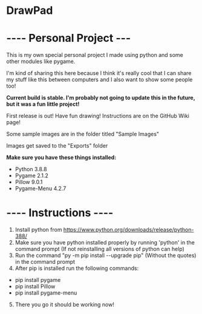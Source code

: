 # DrawPad

# ---- Personal Project --- #
This is my own special personal project I made using python and some other modules like pygame.

I'm kind of sharing this here because I think it's really cool that I can share my stuff like this between computers and I also want to show some people too!

**Current build is stable. I'm probably not going to update this in the future, but it was a fun little project!**

First release is out! Have fun drawing! Instructions are on the GitHub Wiki page!

Some sample images are in the folder titled "Sample Images"

Images get saved to the "Exports" folder

**Make sure you have these things installed:**
- Python 3.8.8 
- Pygame 2.1.2 
- Pillow 9.0.1 
- Pygame-Menu 4.2.7 

# ---- Instructions ---- #
1. Install python from https://www.python.org/downloads/release/python-388/
2. Make sure you have python installed properly by running 'python' in the command prompt (If not reinstalling all versions of python can help)
3. Run the command "py -m pip install --upgrade pip" (Without the quotes) in the command prompt
4. After pip is installed run the following commands:
  - pip install pygame
  - pip install Pillow
  - pip install pygame-menu
5. There you go it should be working now!
